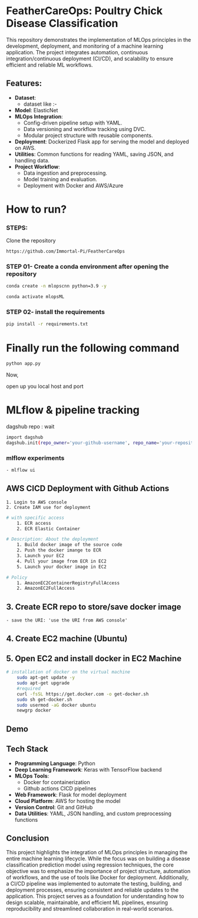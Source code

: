 
# FeatherCareOps: Poultry Chick Disease Classification

This repository demonstrates the implementation of MLOps principles in the development, deployment, and monitoring of a machine learning application. The project integrates automation, continuous integration/continuous deployment (CI/CD), and scalability to ensure efficient and reliable ML workflows.

##  Features:
- **Dataset**: 
    - dataset like :-  
- **Model**: ElasticNet
- **MLOps Integration**:
    - Config-driven pipeline setup with YAML.
    - Data versioning and workflow tracking using DVC.
    - Modular project structure with reusable components.
- **Deployment**: Dockerized Flask app for serving the model and deployed on AWS.
- **Utilities**: Common functions for reading YAML, saving JSON, and handling data.
- **Project Workflow**:
    - Data ingestion and preprocessing.
    - Model training and evaluation.
    - Deployment with Docker and AWS/Azure

# How to run?

### STEPS:
Clone the repository
```bash
https://github.com/Immortal-Pi/FeatherCareOps
```

### STEP 01- Create a conda environment after opening the repository
```bash 
conda create -n mlopscnn python=3.9 -y
```
```bash 
conda activate mlopsML
```

### STEP 02- install the requirements
```bash
pip install -r requirements.txt
```

# Finally run the following command
```bash
python app.py
```

Now,

open up you local host and port

# MLflow & pipeline tracking

dagshub repo : wait

```bash
import dagshub
dagshub.init(repo_owner='your-github-username', repo_name='your-repository-name', mlflow=True)
```


### mlflow experiments 
```bash 
- mlflow ui 
``` 

## AWS CICD Deployment with Github Actions

    1. Login to AWS console 
    2. Create IAM use for deployment 

```bash
# with specific access
    1. ECR access
    2. ECR Elastic Container 

# Description: About the deployment 
    1. Build docker image of the source code 
    2. Push the docker imange to ECR
    3. Launch your EC2 
    4. Pull your image from ECR in EC2 
    5. Launch your docker image in EC2 

# Policy 
    1. AmazonEC2ContainerRegistryFullAccess
    2. AmazonEC2FullAccess
```

## 3. Create ECR repo to store/save docker image 
    - save the URI: 'use the URI from AWS console' 

## 4. Create EC2 machine (Ubuntu)

## 5. Open EC2 and install docker in EC2 Machine 
```bash
# installation of docker on the virtual machine
    sudo apt-get update -y
    sudo apt-get upgrade
    #required
    curl -fsSL https://get.docker.com -o get-docker.sh
    sudo sh get-docker.sh
    sudo usermod -aG docker ubuntu
    newgrp docker
```

## Demo 



## Tech Stack 

- **Programming Language**: Python
- **Deep Learning Framework**: Keras with TensorFlow backend
- **MLOps Tools**:
    - Docker for containerization
    - Github actions CICD pipelines
- **Web Framework**: Flask for model deployment
- **Cloud Platform**: AWS for hosting the model
- **Version Control**: Git and GitHub
- **Data Utilities**: YAML, JSON handling, and custom preprocessing functions

## Conclusion
This project highlights the integration of MLOps principles in managing the entire machine learning lifecycle. While the focus was on building a disease classification prediction model using regression techniques, the core objective was to emphasize the importance of project structure, automation of workflows, and the use of tools like Docker for deployment. Additionally, a CI/CD pipeline was implemented to automate the testing, building, and deployment processes, ensuring consistent and reliable updates to the application. This project serves as a foundation for understanding how to design scalable, maintainable, and efficient ML pipelines, ensuring reproducibility and streamlined collaboration in real-world scenarios.

